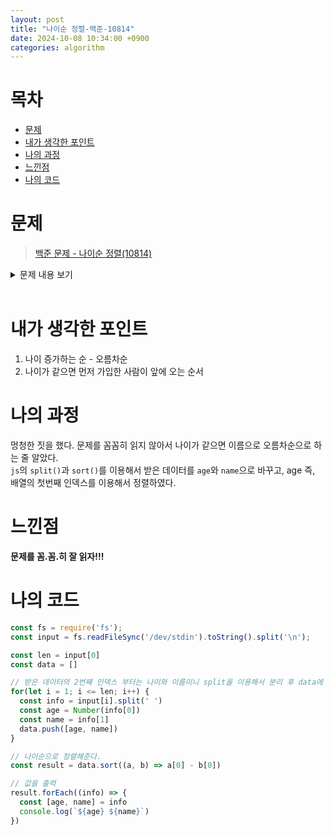 ```yaml
---
layout: post
title: "나이순 정렬-백준-10814"
date: 2024-10-08 10:34:00 +0900
categories: algorithm
---
```


# 목차
- [문제](#문제)
- [내가 생각한 포인트](#내가-생각한-포인트)
- [나의 과정](#나의-과정)
- [느낀점](#느낀점)
- [나의 코드](#나의-코드)



# 문제

> [백준 문제 - 나이순 정렬(10814)](https://www.acmicpc.net/problem/10814)

<details>

<summary>
문제 내용 보기
</summary>

문제 <br>
<br>
온라인 저지에 가입한 사람들의 나이와 이름이 가입한 순서대로 주어진다. 이때, 회원들을 나이가 증가하는 순으로, 나이가 같으면 먼저 가입한 사람이 앞에 오는 순서로 정렬하는 프로그램을 작성하시오.<br>
<br>
입력 <br>
<br>
첫째 줄에 온라인 저지 회원의 수 N이 주어진다. (1 ≤ N ≤ 100,000)<br>
둘째 줄부터 N개의 줄에는 각 회원의 나이와 이름이 공백으로 구분되어 주어진다. 나이는 1보다 크거나 같으며, 200보다 작거나 같은 정수이고, 이름은 알파벳 대소문자로 이루어져 있고, 길이가 100보다 작거나 같은 문자열이다. 입력은 가입한 순서로 주어진다.<br>
<br>
출력 <br>
<br>
첫째 줄부터 총 N개의 줄에 걸쳐 온라인 저지 회원을 나이 순, 나이가 같으면 가입한 순으로 한 줄에 한 명씩 나이와 이름을 공백으로 구분해 출력한다.
</details>
<br>

# 내가 생각한 포인트

1. 나이 증가하는 순 - 오름차순
2. 나이가 같으면 먼저 가입한 사람이 앞에 오는 순서

# 나의 과정
멍청한 짓을 했다. 문제를 꼼꼼히 읽지 않아서 나이가 같으면 이름으로 오름차순으로 하는 줄 알았다.<br>
`js`의 `split()`과 `sort()`를 이용해서 받은 데이터를 `age`와 `name`으로 바꾸고, age 즉, 배열의 첫번째 인덱스를 이용해서 정렬하였다.

# 느낀점
**문제를 꼼.꼼.히 잘 읽자!!!**

# 나의 코드

```js
const fs = require('fs');
const input = fs.readFileSync('/dev/stdin').toString().split('\n'); 

const len = input[0]
const data = []

// 받은 데이터의 2번째 인덱스 부터는 나이와 이름이니 split을 이용해서 분리 후 data에 넣어준다.
for(let i = 1; i <= len; i++) {
  const info = input[i].split(' ')
  const age = Number(info[0])
  const name = info[1]
  data.push([age, name])
}

// 나이순으로 정렬해준다.
const result = data.sort((a, b) => a[0] - b[0])

// 값을 출력
result.forEach((info) => {
  const [age, name] = info
  console.log(`${age} ${name}`)
})

```
